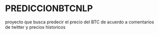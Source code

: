# PREDICCIONBTCNLP
 proyecto que busca predecir el precio del BTC de acuerdo a comentarios de twitter y precios historicos
